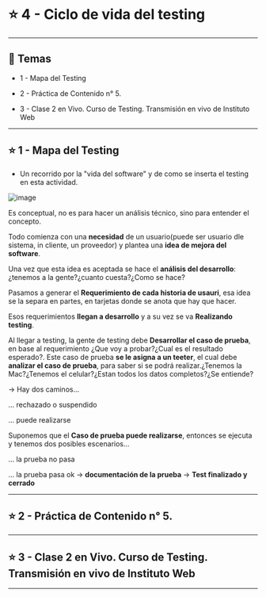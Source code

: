 # :star: 4 - Ciclo de vida del testing

---

## :book: Temas

- 1 - Mapa del Testing

- 2 - Práctica de Contenido n° 5.

- 3 - Clase 2 en Vivo. Curso de Testing. Transmisión en vivo de Instituto Web

---

## :star: 1 - Mapa del Testing

- Un recorrido por la "vida del software" y de como se inserta el testing en esta actividad.

![image](https://user-images.githubusercontent.com/72580574/216835215-6a35378c-c455-44b1-ab0a-4b1e674d6e7c.png)


Es conceptual, no es para hacer un análisis técnico, sino para entender el concepto.

Todo comienza con una **necesidad** de un usuario(puede ser usuario dle sistema, in cliente, un proveedor) y plantea una **idea de mejora del software**.

Una vez que esta idea es aceptada se hace el **análisis del desarrollo**: ¿tenemos a la gente?¿cuanto cuesta?¿Como se hace?

Pasamos a generar el **Requerimiento de cada historia de usauri**, esa idea se la separa en partes, en tarjetas donde se anota que hay que hacer.

Esos requerimientos **llegan a desarrollo** y a su vez se va **Realizando testing**.

Al llegar a testing, la gente de testing debe **Desarrollar el caso de prueba**, en base al requerimiento ¿Que voy a probar?¿Cual es el resultado esperado?. Este caso de prueba **se le asigna a un teeter**, el cual debe **analizar el caso de prueba**, para saber si se podrá realizar.¿Tenemos la Mac?¿Tenemos el celular?¿Estan todos los datos completos?¿Se entiende?

-> Hay dos caminos...

... rechazado o suspendido

... puede realizarse

Suponemos que el **Caso de prueba puede realizarse**, entonces se ejecuta y tenemos dos posibles escenarios...

... la prueba no pasa

... la prueba pasa ok -> **documentación de la prueba** -> **Test finalizado y cerrado**

---

## :star: 2 - Práctica de Contenido n° 5.

---

## :star:  3 - Clase 2 en Vivo. Curso de Testing. Transmisión en vivo de Instituto Web

---
